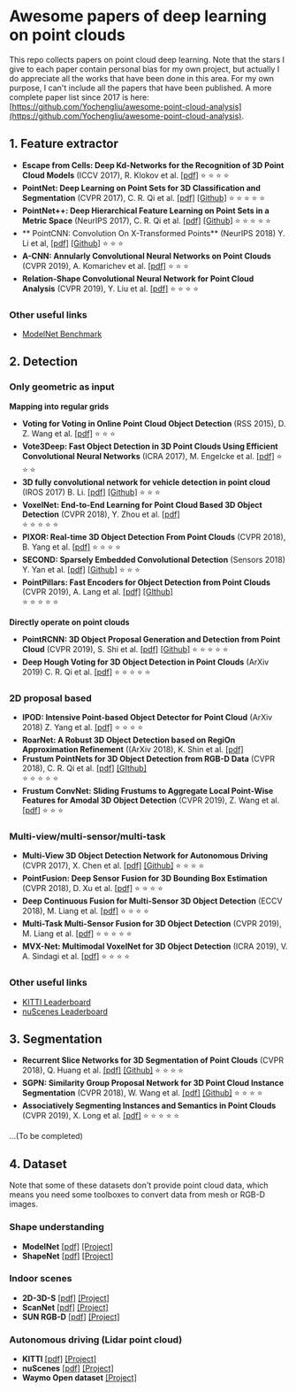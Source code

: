 # Awesome papers of deep learning on point clouds

This repo collects papers on point cloud deep learning. Note that the stars I give to each paper contain personal bias for my own project, but actually I do appreciate all the works that have been done in this area. For my own purpose, I can't include all the papers that have been published. A more complete paper list since 2017 is here: [https://github.com/Yochengliu/awesome-point-cloud-analysis](https://github.com/Yochengliu/awesome-point-cloud-analysis).

## 1. Feature extractor

- **Escape from Cells: Deep Kd-Networks for the Recognition of 3D Point Cloud Models** (ICCV 2017), R. Klokov et al. [[pdf]](https://arxiv.org/pdf/1704.01222.pdf) :star: :star: :star: :star:
- **PointNet: Deep Learning on Point Sets for 3D Classification and Segmentation** (CVPR 2017), C. R. Qi et al. [[pdf]](https://arxiv.org/pdf/1612.00593.pdf) [[Github]](https://github.com/charlesq34/pointnet) :star: :star: :star: :star: :star:
- **PointNet++: Deep Hierarchical Feature Learning on Point Sets in a Metric Space** (NeurIPS 2017), C. R. Qi et al. [[pdf]](https://arxiv.org/pdf/1706.02413.pdf) [[Github]](https://github.com/charlesq34/pointnet2) :star: :star: :star: :star: :star:
- ** PointCNN: Convolution On X-Transformed Points** (NeurIPS 2018) Y. Li et al, [[pdf]](https://arxiv.org/pdf/1801.07791.pdf) [[Github]](https://github.com/yangyanli/PointCNN) :star: :star: :star:
- **A-CNN: Annularly Convolutional Neural Networks on Point Clouds** (CVPR 2019), A. Komarichev et al. [[pdf]](https://arxiv.org/pdf/1904.08017.pdf) :star: :star: :star:
- **Relation-Shape Convolutional Neural Network for Point Cloud Analysis** (CVPR 2019), Y. Liu et al. [[pdf]](https://arxiv.org/pdf/1904.07601.pdf) :star: :star: :star: :star:

### Other useful links

- [ModelNet Benchmark](http://modelnet.cs.princeton.edu/)

## 2. Detection

### Only geometric as input

**Mapping into regular grids**

- **Voting for Voting in Online Point Cloud Object Detection** (RSS 2015), D. Z. Wang et al. [[pdf]](http://www.robots.ox.ac.uk/~mobile/Papers/2015RSS_wang.pdf) :star: :star: :star:
- **Vote3Deep: Fast Object Detection in 3D Point Clouds Using Efficient Convolutional Neural Networks** (ICRA 2017), M. Engelcke et al. [[pdf]](https://arxiv.org/pdf/1609.06666.pdf) :star: :star: :star:
- **3D fully convolutional network for vehicle detection in point cloud** (IROS 2017) B. Li. [[pdf]](https://ieeexplore.ieee.org/stamp/stamp.jsp?tp=&arnumber=8205955) [[Github]](https://github.com/yukitsuji/3D_CNN_tensorflow) :star: :star: :star:
- **VoxelNet: End-to-End Learning for Point Cloud Based 3D Object Detection** (CVPR 2018), Y. Zhou et al. [[pdf]](https://arxiv.org/pdf/1711.06396.pdf) <br/> :star: :star: :star: :star: :star:
- **PIXOR: Real-time 3D Object Detection From Point Clouds** (CVPR 2018), B. Yang et al. [[pdf]](https://arxiv.org/pdf/1902.06326.pdf) :star: :star: :star: :star:
- **SECOND: Sparsely Embedded Convolutional Detection** (Sensors 2018) Y. Yan et al. [[pdf]](https://www.ncbi.nlm.nih.gov/pmc/articles/PMC6210968/pdf/sensors-18-03337.pdf) [[Github]](https://github.com/traveller59/second.pytorch) :star: :star: :star:
- **PointPillars: Fast Encoders for Object Detection from Point Clouds** (CVPR 2019), A. Lang et al. [[pdf]](https://arxiv.org/pdf/1812.05784.pdf) [[GIthub]](https://github.com/nutonomy/second.pytorch)  <br/> :star: :star: :star: :star: :star:

**Directly operate on point clouds**

- **PointRCNN: 3D Object Proposal Generation and Detection from Point Cloud** (CVPR 2019), S. Shi et al. [[pdf]](https://arxiv.org/pdf/1812.04244.pdf) [[Github]](https://github.com/sshaoshuai/PointRCNN) :star: :star: :star: :star: :star:
- **Deep Hough Voting for 3D Object Detection in Point Clouds** (ArXiv 2019) C. R. Qi et al. [[pdf]](https://arxiv.org/pdf/1904.09664.pdf) :star: :star: :star: :star: :star:

### 2D proposal based

- **IPOD: Intensive Point-based Object Detector for Point Cloud** (ArXiv 2018) Z. Yang et al. [[pdf]](https://arxiv.org/pdf/1812.05276.pdf) :star: :star: :star: :star:
- **RoarNet: A Robust 3D Object Detection based on RegiOn Approximation Refinement** ((ArXiv 2018), K. Shin et al. [[pdf]](https://arxiv.org/pdf/1811.03818.pdf)
- **Frustum PointNets for 3D Object Detection from RGB-D Data** (CVPR 2018), C. R. Qi et al. [[pdf]](https://arxiv.org/pdf/1711.08488.pdf) [[GIthub]](https://github.com/charlesq34/frustum-pointnets) <br/> :star: :star: :star: :star: :star:
- **Frustum ConvNet: Sliding Frustums to Aggregate Local Point-Wise Features for Amodal 3D Object Detection** (CVPR 2019), Z. Wang et al. [[pdf]](https://arxiv.org/pdf/1903.01864.pdf) :star: :star: :star:

### Multi-view/multi-sensor/multi-task

- **Multi-View 3D Object Detection Network for Autonomous Driving** (CVPR 2017), X. Chen et al. [[pdf]](http://openaccess.thecvf.com/content_cvpr_2017/papers/Chen_Multi-View_3D_Object_CVPR_2017_paper.pdf) [[Github]](https://github.com/bostondiditeam/MV3D) :star: :star: :star: :star:
- **PointFusion: Deep Sensor Fusion for 3D Bounding Box Estimation** (CVPR 2018), D. Xu et al. [[pdf]](http://openaccess.thecvf.com/content_cvpr_2018/papers/Xu_PointFusion_Deep_Sensor_CVPR_2018_paper.pdf) :star: :star: :star: :star:
- **Deep Continuous Fusion for Multi-Sensor 3D Object Detection** (ECCV 2018), M. Liang et al. [[pdf]](http://openaccess.thecvf.com/content_ECCV_2018/papers/Ming_Liang_Deep_Continuous_Fusion_ECCV_2018_paper.pdf) :star: :star: :star: :star:
- **Multi-Task Multi-Sensor Fusion for 3D Object Detection** (CVPR 2019), M. Liang et al. [[pdf]](http://www.cs.toronto.edu/~byang/papers/mmf.pdf) :star: :star: :star: :star: :star:
- **MVX-Net: Multimodal VoxelNet for 3D Object Detection** (ICRA 2019), V. A. Sindagi et al. [[pdf]](https://arxiv.org/pdf/1904.01649.pdf) :star: :star: :star: :star:

### Other useful links
- [KITTI Leaderboard](http://www.cvlibs.net/datasets/kitti/eval_object.php?obj_benchmark=3d)
- [nuScenes Leaderboard](https://www.nuscenes.org/object-detection?externalData=all&mapData=all&modalities=Any)

## 3. Segmentation

- **Recurrent Slice Networks for 3D Segmentation of Point Clouds** (CVPR 2018), Q. Huang et al. [[pdf]](https://arxiv.org/pdf/1802.04402.pdf) [[Github]](https://github.com/qianguih/RSNet) :star: :star: :star: :star:
- **SGPN: Similarity Group Proposal Network for 3D Point Cloud Instance Segmentation** (CVPR 2018), W. Wang et al. [[pdf]](https://arxiv.org/pdf/1711.08588.pdf) [[Github]](https://github.com/laughtervv/SGPN) :star: :star: :star: :star:
- **Associatively Segmenting Instances and Semantics in Point Clouds** (CVPR 2019), X. Long et al. [[pdf]](https://arxiv.org/pdf/1902.09852.pdf) :star: :star: :star: :star: :star:

...(To be completed)

## 4. Dataset

Note that some of these datasets don't provide point cloud data, which means you need some toolboxes to convert data from mesh or RGB-D images.

### Shape understanding

- **ModelNet** [[pdf]](https://people.csail.mit.edu/khosla/papers/cvpr2015_wu.pdf) [[Project]](http://modelnet.cs.princeton.edu/)
- **ShapeNet** [[pdf]](http://shapenet.cs.stanford.edu/shapenet/obj-zip/ShapeNetCore.v2-old/shapenet/tex/TechnicalReport/main.pdf) [[Project]](https://www.shapenet.org/)

### Indoor scenes

- **2D-3D-S** [[pdf]](http://buildingparser.stanford.edu/images/2D-3D-S_2017.pdf) [[Project]](http://buildingparser.stanford.edu/dataset.html)
- **ScanNet** [[pdf]](https://arxiv.org/pdf/1702.04405.pdf) [[Project]](http://www.scan-net.org/)
- **SUN RGB-D** [[pdf]](http://rgbd.cs.princeton.edu/paper.pdf) [[Project]](http://rgbd.cs.princeton.edu/)

### Autonomous driving (Lidar point cloud)

- **KITTI** [[pdf]](http://www.cvlibs.net/publications/Geiger2013IJRR.pdf) [[Project]](http://www.cvlibs.net/datasets/kitti/eval_object.php?obj_benchmark=3d)
- **nuScenes** [[pdf]](https://arxiv.org/pdf/1903.11027.pdf) [[Project]](https://www.nuscenes.org/)
- **Waymo Open dataset** [[Project]](https://waymo.com/open/)
